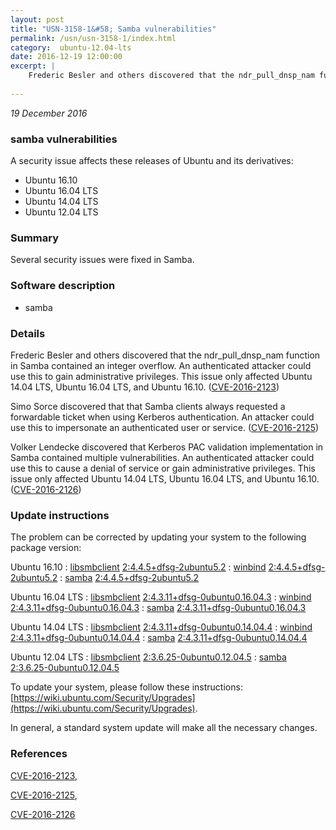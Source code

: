 ```yaml
---
layout: post
title: "USN-3158-1&#58; Samba vulnerabilities"
permalink: /usn/usn-3158-1/index.html
category:  ubuntu-12.04-lts
date: 2016-12-19 12:00:00
excerpt: |
    Frederic Besler and others discovered that the ndr_pull_dnsp_nam function in Samba contained an integer overflow. An authenticated attacker could use this to gain administrative privileges. This issue only affected Ubuntu 14.04 LTS, Ubuntu 16.04 LTS, and Ubuntu 16.10. ([CVE-2016-2123](http://people.ubuntu.com/~ubuntu-security/cve/CVE-2016-2123))
    
--- 
```

 
 

*19 December 2016*

### samba vulnerabilities

A security issue affects these releases of Ubuntu and its derivatives:

* Ubuntu 16.10
* Ubuntu 16.04 LTS
* Ubuntu 14.04 LTS
* Ubuntu 12.04 LTS

### Summary

Several security issues were fixed in Samba. 

### Software description

* samba 

### Details

Frederic Besler and others discovered that the ndr_pull_dnsp_nam function in Samba contained an integer overflow. An authenticated attacker could use this to gain administrative privileges. This issue only affected Ubuntu 14.04 LTS, Ubuntu 16.04 LTS, and Ubuntu 16.10. ([CVE-2016-2123](http://people.ubuntu.com/~ubuntu-security/cve/CVE-2016-2123))

Simo Sorce discovered that that Samba clients always requested a forwardable ticket when using Kerberos authentication. An attacker could use this to impersonate an authenticated user or service. ([CVE-2016-2125](http://people.ubuntu.com/~ubuntu-security/cve/CVE-2016-2125))

Volker Lendecke discovered that Kerberos PAC validation implementation in Samba contained multiple vulnerabilities. An authenticated attacker could use this to cause a denial of service or gain administrative privileges. This issue only affected Ubuntu 14.04 LTS, Ubuntu 16.04 LTS, and Ubuntu 16.10. ([CVE-2016-2126](http://people.ubuntu.com/~ubuntu-security/cve/CVE-2016-2126)) 

### Update instructions

The problem can be corrected by updating your system to the following package version:

Ubuntu 16.10
 : [libsmbclient](https://launchpad.net/ubuntu/+source/samba) <span> [2:4.4.5+dfsg-2ubuntu5.2](https://launchpad.net/ubuntu/+source/samba/2:4.4.5+dfsg-2ubuntu5.2) </span> 
 : [winbind](https://launchpad.net/ubuntu/+source/samba) <span> [2:4.4.5+dfsg-2ubuntu5.2](https://launchpad.net/ubuntu/+source/samba/2:4.4.5+dfsg-2ubuntu5.2) </span> 
 : [samba](https://launchpad.net/ubuntu/+source/samba) <span> [2:4.4.5+dfsg-2ubuntu5.2](https://launchpad.net/ubuntu/+source/samba/2:4.4.5+dfsg-2ubuntu5.2) </span> 

Ubuntu 16.04 LTS
 : [libsmbclient](https://launchpad.net/ubuntu/+source/samba) <span> [2:4.3.11+dfsg-0ubuntu0.16.04.3](https://launchpad.net/ubuntu/+source/samba/2:4.3.11+dfsg-0ubuntu0.16.04.3) </span> 
 : [winbind](https://launchpad.net/ubuntu/+source/samba) <span> [2:4.3.11+dfsg-0ubuntu0.16.04.3](https://launchpad.net/ubuntu/+source/samba/2:4.3.11+dfsg-0ubuntu0.16.04.3) </span> 
 : [samba](https://launchpad.net/ubuntu/+source/samba) <span> [2:4.3.11+dfsg-0ubuntu0.16.04.3](https://launchpad.net/ubuntu/+source/samba/2:4.3.11+dfsg-0ubuntu0.16.04.3) </span> 

Ubuntu 14.04 LTS
 : [libsmbclient](https://launchpad.net/ubuntu/+source/samba) <span> [2:4.3.11+dfsg-0ubuntu0.14.04.4](https://launchpad.net/ubuntu/+source/samba/2:4.3.11+dfsg-0ubuntu0.14.04.4) </span> 
 : [winbind](https://launchpad.net/ubuntu/+source/samba) <span> [2:4.3.11+dfsg-0ubuntu0.14.04.4](https://launchpad.net/ubuntu/+source/samba/2:4.3.11+dfsg-0ubuntu0.14.04.4) </span> 
 : [samba](https://launchpad.net/ubuntu/+source/samba) <span> [2:4.3.11+dfsg-0ubuntu0.14.04.4](https://launchpad.net/ubuntu/+source/samba/2:4.3.11+dfsg-0ubuntu0.14.04.4) </span> 

Ubuntu 12.04 LTS
 : [libsmbclient](https://launchpad.net/ubuntu/+source/samba) <span> [2:3.6.25-0ubuntu0.12.04.5](https://launchpad.net/ubuntu/+source/samba/2:3.6.25-0ubuntu0.12.04.5) </span> 
 : [samba](https://launchpad.net/ubuntu/+source/samba) <span> [2:3.6.25-0ubuntu0.12.04.5](https://launchpad.net/ubuntu/+source/samba/2:3.6.25-0ubuntu0.12.04.5) </span> 

To update your system, please follow these instructions: [https://wiki.ubuntu.com/Security/Upgrades](https://wiki.ubuntu.com/Security/Upgrades).

In general, a standard system update will make all the necessary changes. 

### References

 
 [CVE-2016-2123](http://people.ubuntu.com/~ubuntu-security/cve/CVE-2016-2123), 

 [CVE-2016-2125](http://people.ubuntu.com/~ubuntu-security/cve/CVE-2016-2125), 

 [CVE-2016-2126](http://people.ubuntu.com/~ubuntu-security/cve/CVE-2016-2126)
 

